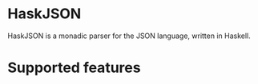 # HaskJSON

HaskJSON is a monadic parser for the JSON language, written in Haskell.

# Supported features

